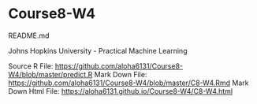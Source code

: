 # Course8-W4
README.md

Johns Hopkins University - Practical Machine Learning

Source R File: https://github.com/aloha6131/Course8-W4/blob/master/predict.R
Mark Down File: https://github.com/aloha6131/Course8-W4/blob/master/C8-W4.Rmd
Mark Down Html File: https://aloha6131.github.io/Course8-W4/C8-W4.html
